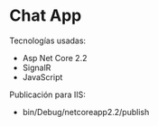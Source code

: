 # Chat App

Tecnologías usadas:
  - Asp Net Core 2.2
  - SignalR
  - JavaScript

Publicación para IIS:
  - bin/Debug/netcoreapp2.2/publish
